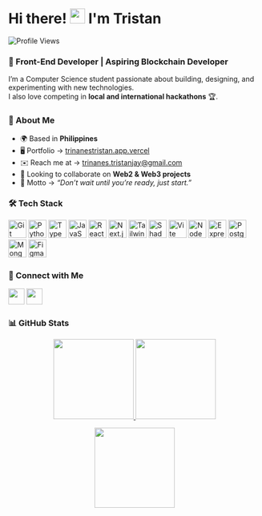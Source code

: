 # Hi there! <img src="https://user-images.githubusercontent.com/18350557/176309783-0785949b-9127-417c-8b55-ab5a4333674e.gif" width="30px"> I'm Tristan  

![Profile Views](https://visitor-badge.laobi.icu/badge?page_id=Tristan-T-Dev.Tristan-T-Dev&left_color=black&right_color=blue)  
### 🚀 Front-End Developer | Aspiring Blockchain Developer  

I’m a Computer Science student passionate about building, designing, and experimenting with new technologies.  
I also love competing in **local and international hackathons** 🏆.  


### 🌟 About Me  
- 🌍 Based in **Philippines**  
- 🖥️ Portfolio → [trinanestristan.app.vercel](http://trinanestristan.app.vercel)  
- ✉️ Reach me at → [trinanes.tristanjay@gmail.com](mailto:trinanes.tristanjay@gmail.com)  
- 👥 Looking to collaborate on **Web2 & Web3 projects**  
- 💬 Motto → *“Don’t wait until you’re ready, just start.”*  


### 🛠️ Tech Stack  

<p align="left">
<a href="https://git-scm.com/" target="_blank"><img src="https://raw.githubusercontent.com/danielcranney/readme-generator/main/public/icons/skills/git-colored.svg" width="36" height="36" alt="Git" /></a>
<a href="https://www.python.org/" target="_blank"><img src="https://raw.githubusercontent.com/danielcranney/readme-generator/main/public/icons/skills/python-colored.svg" width="36" height="36" alt="Python" /></a>
<a href="https://www.typescriptlang.org/" target="_blank"><img src="https://raw.githubusercontent.com/danielcranney/readme-generator/main/public/icons/skills/typescript-colored.svg" width="36" height="36" alt="TypeScript" /></a>
<a href="https://developer.mozilla.org/en-US/docs/Web/JavaScript" target="_blank"><img src="https://raw.githubusercontent.com/danielcranney/readme-generator/main/public/icons/skills/javascript-colored.svg" width="36" height="36" alt="JavaScript" /></a>
<a href="https://reactjs.org/" target="_blank"><img src="https://raw.githubusercontent.com/danielcranney/readme-generator/main/public/icons/skills/react-colored.svg" width="36" height="36" alt="React" /></a>
<a href="https://nextjs.org/docs" target="_blank"><img src="https://raw.githubusercontent.com/danielcranney/readme-generator/main/public/icons/skills/nextjs-colored-dark.svg" width="36" height="36" alt="Next.js" /></a>
<a href="https://tailwindcss.com/" target="_blank"><img src="https://raw.githubusercontent.com/danielcranney/readme-generator/main/public/icons/skills/tailwindcss-colored.svg" width="36" height="36" alt="TailwindCSS" /></a>
<a href="https://ui.shadcn.com/" target="_blank"><img src="https://raw.githubusercontent.com/danielcranney/readme-generator/main/public/icons/skills/shadcnui-colored-dark.svg" width="36" height="36" alt="Shadcn/UI" /></a>
<a href="https://vitejs.dev/" target="_blank"><img src="https://raw.githubusercontent.com/danielcranney/readme-generator/main/public/icons/skills/vite-colored.svg" width="36" height="36" alt="Vite" /></a>
<a href="https://nodejs.org/" target="_blank"><img src="https://raw.githubusercontent.com/danielcranney/readme-generator/main/public/icons/skills/nodejs-colored.svg" width="36" height="36" alt="NodeJS" /></a>
<a href="https://expressjs.com/" target="_blank"><img src="https://raw.githubusercontent.com/danielcranney/readme-generator/main/public/icons/skills/express-colored-dark.svg" width="36" height="36" alt="Express" /></a>
<a href="https://www.postgresql.org/" target="_blank"><img src="https://raw.githubusercontent.com/danielcranney/readme-generator/main/public/icons/skills/postgresql-colored.svg" width="36" height="36" alt="PostgreSQL" /></a>
<a href="https://www.mongodb.com/" target="_blank"><img src="https://raw.githubusercontent.com/danielcranney/readme-generator/main/public/icons/skills/mongodb-colored.svg" width="36" height="36" alt="MongoDB" /></a>
<a href="https://www.figma.com/" target="_blank"><img src="https://raw.githubusercontent.com/danielcranney/readme-generator/main/public/icons/skills/figma-colored.svg" width="36" height="36" alt="Figma" /></a>
</p>

### 🤝 Connect with Me  

<p align="left">
<a href="https://github.com/Tristan-T-Dev" target="_blank"><img src="https://raw.githubusercontent.com/danielcranney/readme-generator/main/public/icons/socials/github.svg" width="32" height="32" /></a>
<a href="https://www.linkedin.com/in/tristan-triñanes-7ba447356/" target="_blank"><img src="https://raw.githubusercontent.com/danielcranney/readme-generator/main/public/icons/socials/linkedin.svg" width="32" height="32" /></a>
</p>

### 📊 GitHub Stats  

<p align="center">
<a href="https://github.com/Tristan-T-Dev">
  <img src="https://github-readme-stats.vercel.app/api?username=Tristan-T-Dev&show_icons=true&hide_border=true&bg_color=181824&title_color=0891b2&text_color=ffffff&icon_color=0891b2" height="160" />
</a>
<a href="https://github.com/Tristan-T-Dev">
  <img src="https://github-readme-streak-stats.herokuapp.com?user=Tristan-T-Dev&theme=tokyonight&hide_border=true" height="160" />
</a>
</p>

<p align="center">
<a href="https://github.com/Tristan-T-Dev">
  <img src="https://github-readme-stats.vercel.app/api/top-langs/?username=Tristan-T-Dev&langs_count=8&layout=compact&hide_border=true&bg_color=181824&title_color=0891b2&text_color=ffffff" height="160" />
</a>
</p>
